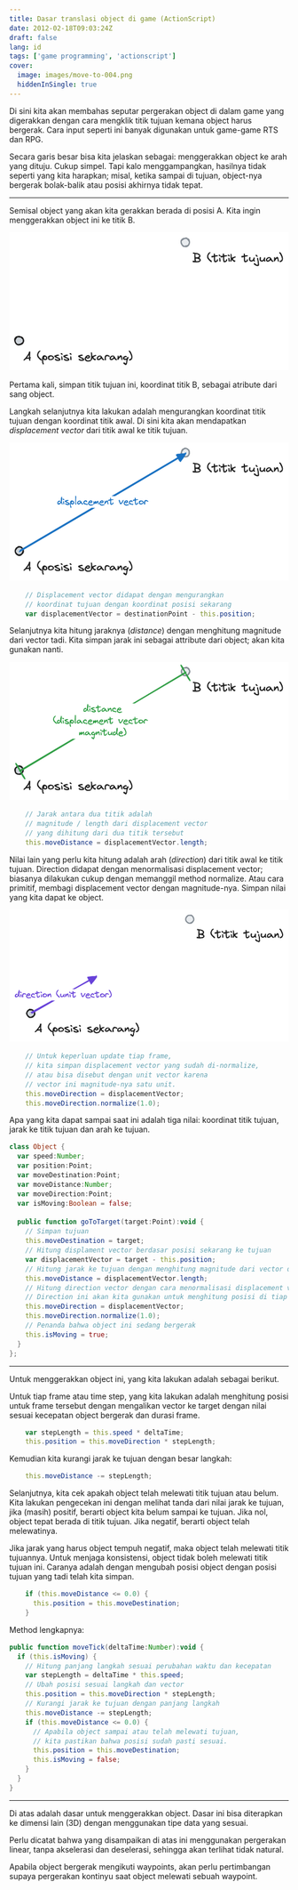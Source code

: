 ```yaml
---
title: Dasar translasi object di game (ActionScript)
date: 2012-02-18T09:03:24Z
draft: false
lang: id
tags: ['game programming', 'actionscript']
cover:
  image: images/move-to-004.png
  hiddenInSingle: true
---
```


Di sini kita akan membahas seputar pergerakan object di dalam game yang digerakkan dengan cara mengklik titik tujuan kemana object harus bergerak. Cara input seperti ini banyak digunakan untuk game-game RTS dan RPG.

Secara garis besar bisa kita jelaskan sebagai: menggerakkan object ke arah yang dituju. Cukup simpel. Tapi kalo menggampangkan, hasilnya tidak seperti yang kita harapkan; misal, ketika sampai di tujuan, object-nya bergerak bolak-balik atau posisi akhirnya tidak tepat.

---

Semisal object yang akan kita gerakkan berada di posisi A. Kita ingin menggerakkan object ini ke titik B.

![image](images/move-to-001.png#center)

Pertama kali, simpan titik tujuan ini, koordinat titik B, sebagai atribute dari sang object.

Langkah selanjutnya kita lakukan adalah mengurangkan koordinat titik tujuan dengan koordinat titik awal. Di sini kita akan mendapatkan _displacement vector_ dari titik awal ke titik tujuan.

![image](images/move-to-002.png#center)

```actionscript
    // Displacement vector didapat dengan mengurangkan
    // koordinat tujuan dengan koordinat posisi sekarang
    var displacementVector = destinationPoint - this.position;
```

Selanjutnya kita hitung jaraknya (_distance_) dengan menghitung magnitude dari vector tadi. Kita simpan jarak ini sebagai attribute dari object; akan kita gunakan nanti.

![image](images/move-to-003.png#center)

```actionscript
    // Jarak antara dua titik adalah
    // magnitude / length dari displacement vector
    // yang dihitung dari dua titik tersebut
    this.moveDistance = displacementVector.length;
```

Nilai lain yang perlu kita hitung adalah arah (_direction_) dari titik awal ke titik tujuan. Direction didapat dengan menormalisasi displacement vector; biasanya dilakukan cukup dengan memanggil method normalize. Atau cara primitif, membagi displacement vector dengan magnitude-nya. Simpan nilai yang kita dapat ke object.

![image](images/move-to-004.png#center)

```actionscript
    // Untuk keperluan update tiap frame,
    // kita simpan displacement vector yang sudah di-normalize,
    // atau bisa disebut dengan unit vector karena
    // vector ini magnitude-nya satu unit.
    this.moveDirection = displacementVector;
    this.moveDirection.normalize(1.0);
```

Apa yang kita dapat sampai saat ini adalah tiga nilai: koordinat titik tujuan, jarak ke titik tujuan dan arah ke tujuan.

```actionscript
class Object {
  var speed:Number;
  var position:Point;
  var moveDestination:Point;
  var moveDistance:Number;
  var moveDirection:Point;
  var isMoving:Boolean = false;

  public function goToTarget(target:Point):void {
    // Simpan tujuan
    this.moveDestination = target;
    // Hitung displament vector berdasar posisi sekarang ke tujuan
    var displacementVector = target - this.position;
    // Hitung jarak ke tujuan dengan menghitung magnitude dari vector di atas
    this.moveDistance = displacementVector.length;
    // Hitung direction vector dengan cara menormalisasi displacement vector.
    // Direction ini akan kita gunakan untuk menghitung posisi di tiap langkah (tick)
    this.moveDirection = displacementVector;
    this.moveDirection.normalize(1.0);
    // Penanda bahwa object ini sedang bergerak
    this.isMoving = true;
  }
};
```

---

Untuk menggerakkan object ini, yang kita lakukan adalah sebagai berikut.

Untuk tiap frame atau time step, yang kita lakukan adalah menghitung posisi untuk frame tersebut dengan mengalikan vector ke target dengan nilai sesuai kecepatan object bergerak dan durasi frame.

```actionscript
    var stepLength = this.speed * deltaTime;
    this.position = this.moveDirection * stepLength;
```

Kemudian kita kurangi jarak ke tujuan dengan besar langkah:

```actionscript
    this.moveDistance -= stepLength;
```

Selanjutnya, kita cek apakah object telah melewati titik tujuan atau belum. Kita lakukan pengecekan ini dengan melihat tanda dari nilai jarak ke tujuan, jika (masih) positif, berarti object kita belum sampai ke tujuan. Jika nol, object tepat berada di titik tujuan. Jika negatif, berarti object telah melewatinya.

Jika jarak yang harus object tempuh negatif, maka object telah melewati titik tujuannya. Untuk menjaga konsistensi, object tidak boleh melewati titik tujuan ini. Caranya adalah dengan mengubah posisi object dengan posisi tujuan yang tadi telah kita simpan.

```actionscript
    if (this.moveDistance <= 0.0) {
      this.position = this.moveDestination;
    }
```

Method lengkapnya:

```actionscript
public function moveTick(deltaTime:Number):void {
  if (this.isMoving) {
    // Hitung panjang langkah sesuai perubahan waktu dan kecepatan
    var stepLength = deltaTime * this.speed;
    // Ubah posisi sesuai langkah dan vector
    this.position = this.moveDirection * stepLength;
    // Kurangi jarak ke tujuan dengan panjang langkah
    this.moveDistance -= stepLength;
    if (this.moveDistance <= 0.0) {
      // Apabila object sampai atau telah melewati tujuan,
      // kita pastikan bahwa posisi sudah pasti sesuai.
      this.position = this.moveDestination;
      this.isMoving = false;
    }
  }
}
```

---

Di atas adalah dasar untuk menggerakkan object. Dasar ini bisa diterapkan ke dimensi lain (3D) dengan menggunakan tipe data yang sesuai.

Perlu dicatat bahwa yang disampaikan di atas ini menggunakan pergerakan linear, tanpa akselerasi dan deselerasi, sehingga akan terlihat tidak natural.

Apabila object bergerak mengikuti waypoints, akan perlu pertimbangan supaya pergerakan kontinyu saat object melewati sebuah waypoint.
